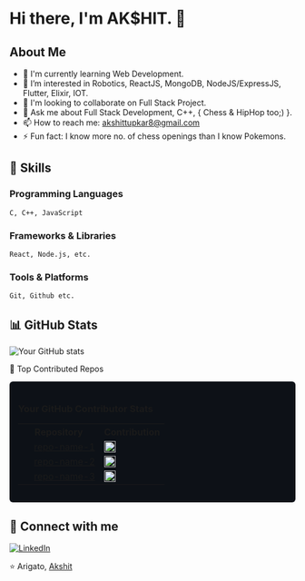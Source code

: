 # Hi there, I'm AK$HIT. 👋

## About Me
- 🌱 I'm currently learning Web Development.
- 👯 I’m interested in Robotics, ReactJS, MongoDB, NodeJS/ExpressJS, Flutter, Elixir, IOT.
- 🤝 I'm looking to collaborate on Full Stack Project.
- 💬 Ask me about Full Stack Development, C++, { Chess & HipHop too;) }.
- 📫 How to reach me: akshittupkar8@gmail.com
- ⚡ Fun fact: I know more no. of chess openings than I know Pokemons.

## 🚀 Skills
### Programming Languages
```
C, C++, JavaScript
```

### Frameworks & Libraries
```
React, Node.js, etc.
```

### Tools & Platforms
```
Git, Github etc.
```

## 📊 GitHub Stats
![Your GitHub stats](https://github-readme-stats.vercel.app/api?username=hangingpawn64&show_icons=true&theme=radical)

🔗 Top Contributed Repos
<div style="background-color: #0d1117; padding: 15px; border-radius: 6px; margin-bottom: 16px;">
  <h3>Your GitHub Contributor Stats</h3>
  <table style="border: none;">
    <tr>
      <th>Repository</th>
      <th>Contribution</th>
    </tr>
    <tr>
      <td>
        <img src="https://github.com/favicon.ico" width="16" height="16" style="vertical-align: middle;"/>
        <a href="https://github.com/hangingpawn64/repo1">repo-name-1</a>
      </td>
      <td>
        <a href="https://github.com/hangingpawn64/repo1">
          <img src="https://img.shields.io/badge/S-555555?style=for-the-badge&labelColor=555555" height="20" style="vertical-align: middle;"/>
        </a>
      </td>
    </tr>
    <tr>
      <td>
        <img src="https://github.com/favicon.ico" width="16" height="16" style="vertical-align: middle;"/>
        <a href="https://github.com/yourusername/repo2">repo-name-2</a>
      </td>
      <td>
        <a href="https://github.com/yourusername/repo2">
          <img src="https://img.shields.io/badge/B-4B8BBE?style=for-the-badge&labelColor=4B8BBE" height="20" style="vertical-align: middle;"/>
        </a>
      </td>
    </tr>
    <tr>
      <td>
        <img src="https://github.com/favicon.ico" width="16" height="16" style="vertical-align: middle;"/>
        <a href="https://github.com/yourusername/repo3">repo-name-3</a>
      </td>
      <td>
        <a href="https://github.com/yourusername/repo3">
          <img src="https://img.shields.io/badge/S-555555?style=for-the-badge&labelColor=555555" height="20" style="vertical-align: middle;"/>
        </a>
      </td>
    </tr>
  </table>
</div>


## 🔗 Connect with me
[![LinkedIn](https://img.shields.io/badge/LinkedIn-0077B5?style=for-the-badge&logo=linkedin&logoColor=white)]([Your-LinkedIn-URL](https://www.linkedin.com/in/akshittupkar64/))


⭐️ Arigato, [Akshit](https://github.com/hangingpawn64)
